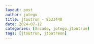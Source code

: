 ```yaml
---
layout: post
author: jotego
title: jtoutrun - 8533440
date: 2024-07-12
categories: [Arcade, jotego.jtoutrun]
tags: [jtoutrun, jtpatreon]
---
```


